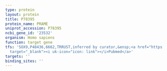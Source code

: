 ```yaml
---
type: protein
layout: protein
title: P78395
protein_name: PRAME
uniprot_accession: P78395
ncbi_gene_id: '23532'
organism: Homo sapiens
function: target gene
tfs: 'SOX9,P48436,6662,TRRUST,inferred by curator,&ensp;<a href="https://www.ncbi.nlm.nih.gov/pubmed/?term=19273910%5Buid%5D"
  target="_blank"><i uk-icon="icon: link"></i>Pubmed</a>'
targets: ''
binding_sites: ''
---
```

